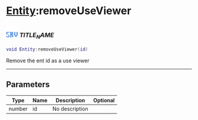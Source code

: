 # [Entity](../entity/README.md):removeUseViewer

### <img src="../../.gitbook/assets/server.png" width="32" height="32" /> $TITLE_NAME$

```lua
void Entity:removeUseViewer(id)
```

Remove the ent id as a use viewer<br>

-----------------
## Parameters

| Type   | Name | Description | Optional |
| ------ | ---- | ----------- | -------: |
| number | id | No description |  |
